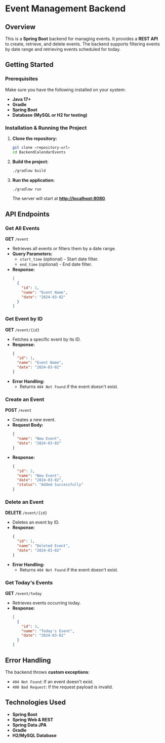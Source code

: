# Event Management Backend

## Overview

This is a **Spring Boot** backend for managing events. It provides a **REST API** to create, retrieve, and delete events. The backend supports filtering events by date range and retrieving events scheduled for today.

## Getting Started

### Prerequisites

Make sure you have the following installed on your system:

- **Java 17+**
- **Gradle**
- **Spring Boot**
- **Database (MySQL or H2 for testing)**

### Installation & Running the Project

1. **Clone the repository:**
   ```sh
   git clone <repository-url>
   cd BackendCalendarEvents
   ```
2. **Build the project:**
   ```sh
   ./gradlew build
   ```
3. **Run the application:**
   ```sh
   ./gradlew run
   ```
   The server will start at [**http://localhost:8080**](http://localhost:8080).

## API Endpoints

### Get All Events

**GET** `/event`

- Retrieves all events or filters them by a date range.
- **Query Parameters:**
  - `start_time` (optional) - Start date filter.
  - `end_time` (optional) - End date filter.
- **Response:**
  ```json
  [
    {
      "id": 1,
      "name": "Event Name",
      "date": "2024-03-02"
    }
  ]
  ```

### Get Event by ID

**GET** `/event/{id}`

- Fetches a specific event by its ID.
- **Response:**
  ```json
  {
    "id": 1,
    "name": "Event Name",
    "date": "2024-03-02"
  }
  ```
- **Error Handling:**
  - Returns `404 Not Found` if the event doesn't exist.

### Create an Event

**POST** `/event`

- Creates a new event.
- **Request Body:**
  ```json
  {
    "name": "New Event",
    "date": "2024-03-02"
  }
  ```
- **Response:**
  ```json
  {
    "id": 2,
    "name": "New Event",
    "date": "2024-03-02",
    "status": "Added Successfully"
  }
  ```

### Delete an Event

**DELETE** `/event/{id}`

- Deletes an event by ID.
- **Response:**
  ```json
  {
    "id": 1,
    "name": "Deleted Event",
    "date": "2024-03-02"
  }
  ```
- **Error Handling:**
  - Returns `404 Not Found` if the event doesn't exist.

### Get Today's Events

**GET** `/event/today`

- Retrieves events occurring today.
- **Response:**
  ```json
  [
    {
      "id": 3,
      "name": "Today's Event",
      "date": "2024-03-02"
    }
  ]
  ```

## Error Handling

The backend throws **custom exceptions**:

- `404 Not Found`: If an event doesn't exist.
- `400 Bad Request`: If the request payload is invalid.

## Technologies Used

- **Spring Boot**
- **Spring Web & REST**
- **Spring Data JPA**
- **Gradle**
- **H2/MySQL Database**

